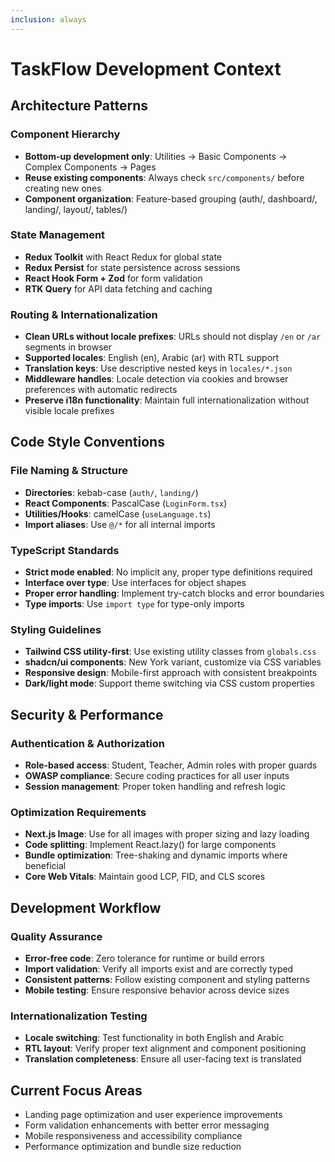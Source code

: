 ```yaml
---
inclusion: always
---
```


# TaskFlow Development Context

## Architecture Patterns

### Component Hierarchy

- **Bottom-up development only**: Utilities → Basic Components → Complex Components → Pages
- **Reuse existing components**: Always check `src/components/` before creating new ones
- **Component organization**: Feature-based grouping (auth/, dashboard/, landing/, layout/, tables/)

### State Management

- **Redux Toolkit** with React Redux for global state
- **Redux Persist** for state persistence across sessions
- **React Hook Form + Zod** for form validation
- **RTK Query** for API data fetching and caching

### Routing & Internationalization

- **Clean URLs without locale prefixes**: URLs should not display `/en` or `/ar` segments in browser
- **Supported locales**: English (en), Arabic (ar) with RTL support
- **Translation keys**: Use descriptive nested keys in `locales/*.json`
- **Middleware handles**: Locale detection via cookies and browser preferences with automatic redirects
- **Preserve i18n functionality**: Maintain full internationalization without visible locale prefixes

## Code Style Conventions

### File Naming & Structure

- **Directories**: kebab-case (`auth/`, `landing/`)
- **React Components**: PascalCase (`LoginForm.tsx`)
- **Utilities/Hooks**: camelCase (`useLanguage.ts`)
- **Import aliases**: Use `@/*` for all internal imports

### TypeScript Standards

- **Strict mode enabled**: No implicit any, proper type definitions required
- **Interface over type**: Use interfaces for object shapes
- **Proper error handling**: Implement try-catch blocks and error boundaries
- **Type imports**: Use `import type` for type-only imports

### Styling Guidelines

- **Tailwind CSS utility-first**: Use existing utility classes from `globals.css`
- **shadcn/ui components**: New York variant, customize via CSS variables
- **Responsive design**: Mobile-first approach with consistent breakpoints
- **Dark/light mode**: Support theme switching via CSS custom properties

## Security & Performance

### Authentication & Authorization

- **Role-based access**: Student, Teacher, Admin roles with proper guards
- **OWASP compliance**: Secure coding practices for all user inputs
- **Session management**: Proper token handling and refresh logic

### Optimization Requirements

- **Next.js Image**: Use for all images with proper sizing and lazy loading
- **Code splitting**: Implement React.lazy() for large components
- **Bundle optimization**: Tree-shaking and dynamic imports where beneficial
- **Core Web Vitals**: Maintain good LCP, FID, and CLS scores

## Development Workflow

### Quality Assurance

- **Error-free code**: Zero tolerance for runtime or build errors
- **Import validation**: Verify all imports exist and are correctly typed
- **Consistent patterns**: Follow existing component and styling patterns
- **Mobile testing**: Ensure responsive behavior across device sizes

### Internationalization Testing

- **Locale switching**: Test functionality in both English and Arabic
- **RTL layout**: Verify proper text alignment and component positioning
- **Translation completeness**: Ensure all user-facing text is translated

## Current Focus Areas

- Landing page optimization and user experience improvements
- Form validation enhancements with better error messaging
- Mobile responsiveness and accessibility compliance
- Performance optimization and bundle size reduction
